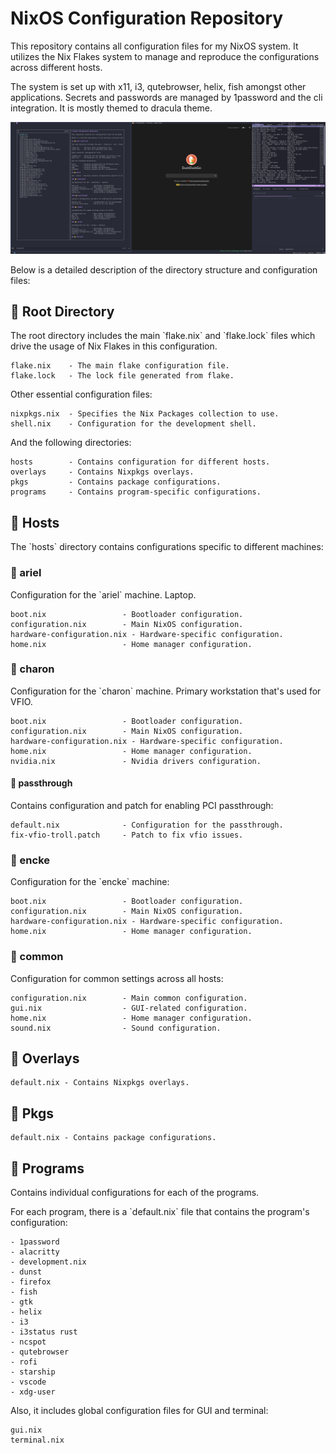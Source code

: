 # NixOS Configuration Repository

This repository contains all configuration files for my NixOS system. It utilizes the Nix Flakes system to manage and reproduce the configurations across different hosts.

The system is set up with x11, i3, qutebrowser, helix, fish amongst other applications. Secrets and passwords are managed by 1password and the cli integration. It is mostly themed to dracula theme.

![Screenshot of my setup](screenshot.png)

Below is a detailed description of the directory structure and configuration files:

## 📁 Root Directory

The root directory includes the main \`flake.nix\` and \`flake.lock\` files which drive the usage of Nix Flakes in this configuration.

```
flake.nix    - The main flake configuration file.
flake.lock   - The lock file generated from flake.
```

Other essential configuration files:

```
nixpkgs.nix  - Specifies the Nix Packages collection to use.
shell.nix    - Configuration for the development shell.
```

And the following directories:

```
hosts        - Contains configuration for different hosts.
overlays     - Contains Nixpkgs overlays.
pkgs         - Contains package configurations.
programs     - Contains program-specific configurations.
```

## 📁 Hosts

The \`hosts\` directory contains configurations specific to different machines:

### 📂 ariel

Configuration for the \`ariel\` machine. Laptop.

```
boot.nix                 - Bootloader configuration.
configuration.nix        - Main NixOS configuration.
hardware-configuration.nix - Hardware-specific configuration.
home.nix                 - Home manager configuration.
```

### 📂 charon

Configuration for the \`charon\` machine. Primary workstation that's used for VFIO.

```
boot.nix                 - Bootloader configuration.
configuration.nix        - Main NixOS configuration.
hardware-configuration.nix - Hardware-specific configuration.
home.nix                 - Home manager configuration.
nvidia.nix               - Nvidia drivers configuration.
```

#### 📂 passthrough

Contains configuration and patch for enabling PCI passthrough:

```
default.nix              - Configuration for the passthrough.
fix-vfio-troll.patch     - Patch to fix vfio issues.
```

### 📂 encke

Configuration for the \`encke\` machine:

```
boot.nix                 - Bootloader configuration.
configuration.nix        - Main NixOS configuration.
hardware-configuration.nix - Hardware-specific configuration.
home.nix                 - Home manager configuration.
```

### 📂 common

Configuration for common settings across all hosts:

```
configuration.nix        - Main common configuration.
gui.nix                  - GUI-related configuration.
home.nix                 - Home manager configuration.
sound.nix                - Sound configuration.
```

## 📁 Overlays

```
default.nix - Contains Nixpkgs overlays.
```

## 📁 Pkgs

```
default.nix - Contains package configurations.
```

## 📁 Programs

Contains individual configurations for each of the programs.

For each program, there is a \`default.nix\` file that contains the program's configuration:

```
- 1password
- alacritty
- development.nix
- dunst
- firefox
- fish
- gtk
- helix
- i3
- i3status rust
- ncspot
- qutebrowser
- rofi
- starship
- vscode
- xdg-user
```

Also, it includes global configuration files for GUI and terminal:

```
gui.nix
terminal.nix
```
